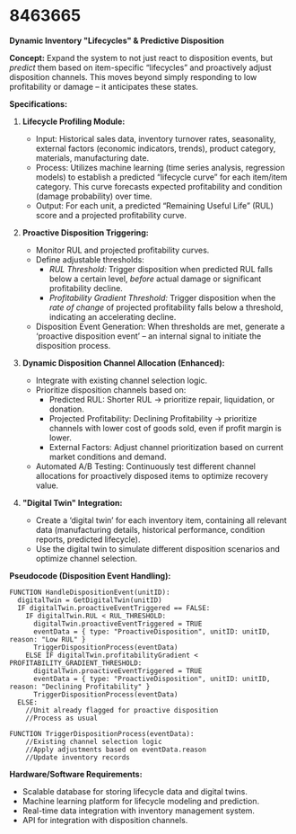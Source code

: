# 8463665

**Dynamic Inventory "Lifecycles" & Predictive Disposition**

**Concept:** Expand the system to not just react to disposition events, but *predict* them based on item-specific “lifecycles” and proactively adjust disposition channels. This moves beyond simply responding to low profitability or damage – it anticipates these states.

**Specifications:**

1.  **Lifecycle Profiling Module:**
    *   Input: Historical sales data, inventory turnover rates, seasonality, external factors (economic indicators, trends), product category, materials, manufacturing date.
    *   Process: Utilizes machine learning (time series analysis, regression models) to establish a predicted “lifecycle curve” for each item/item category. This curve forecasts expected profitability and condition (damage probability) over time.
    *   Output: For each unit, a predicted “Remaining Useful Life” (RUL) score and a projected profitability curve.

2.  **Proactive Disposition Triggering:**
    *   Monitor RUL and projected profitability curves.
    *   Define adjustable thresholds:
        *   *RUL Threshold:* Trigger disposition when predicted RUL falls below a certain level, *before* actual damage or significant profitability decline.
        *   *Profitability Gradient Threshold:* Trigger disposition when the *rate of change* of projected profitability falls below a threshold, indicating an accelerating decline.
    *   Disposition Event Generation:  When thresholds are met, generate a ‘proactive disposition event’ – an internal signal to initiate the disposition process.

3.  **Dynamic Disposition Channel Allocation (Enhanced):**
    *   Integrate with existing channel selection logic.
    *   Prioritize disposition channels based on:
        *   Predicted RUL: Shorter RUL -> prioritize repair, liquidation, or donation.
        *   Projected Profitability: Declining Profitability -> prioritize channels with lower cost of goods sold, even if profit margin is lower.
        *   External Factors: Adjust channel prioritization based on current market conditions and demand.
    *   Automated A/B Testing: Continuously test different channel allocations for proactively disposed items to optimize recovery value.

4. **"Digital Twin" Integration:**
    *   Create a ‘digital twin’ for each inventory item, containing all relevant data (manufacturing details, historical performance, condition reports, predicted lifecycle).
    *   Use the digital twin to simulate different disposition scenarios and optimize channel selection.

**Pseudocode (Disposition Event Handling):**

```
FUNCTION HandleDispositionEvent(unitID):
  digitalTwin = GetDigitalTwin(unitID)
  IF digitalTwin.proactiveEventTriggered == FALSE:
    IF digitalTwin.RUL < RUL_THRESHOLD:
      digitalTwin.proactiveEventTriggered = TRUE
      eventData = { type: "ProactiveDisposition", unitID: unitID, reason: "Low RUL" }
      TriggerDispositionProcess(eventData)
    ELSE IF digitalTwin.profitabilityGradient < PROFITABILITY_GRADIENT_THRESHOLD:
      digitalTwin.proactiveEventTriggered = TRUE
      eventData = { type: "ProactiveDisposition", unitID: unitID, reason: "Declining Profitability" }
      TriggerDispositionProcess(eventData)
  ELSE:
    //Unit already flagged for proactive disposition
    //Process as usual

FUNCTION TriggerDispositionProcess(eventData):
    //Existing channel selection logic
    //Apply adjustments based on eventData.reason
    //Update inventory records
```

**Hardware/Software Requirements:**

*   Scalable database for storing lifecycle data and digital twins.
*   Machine learning platform for lifecycle modeling and prediction.
*   Real-time data integration with inventory management system.
*   API for integration with disposition channels.